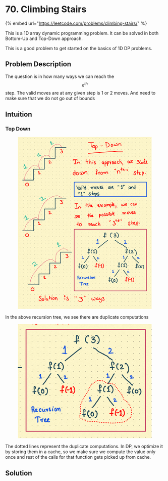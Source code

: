 # 70. Climbing Stairs

{% embed url="https://leetcode.com/problems/climbing-stairs/" %}

This is a 1D array dynamic programming problem. It can be solved in both Bottom-Up and Top-Down approach.&#x20;

This is a good problem to get started on the basics of 1D DP problems.

## Problem Description

The question is in how many ways we can reach the $$n^{th}$$step. The valid moves are at any given step is 1 or 2 moves. And need to make sure that we do not go out of bounds

## Intuition

### Top Down

<figure><img src="../../.gitbook/assets/image (48).png" alt=""><figcaption></figcaption></figure>

In the above recursion tree, we see there are duplicate computations

<figure><img src="../../.gitbook/assets/image (18).png" alt=""><figcaption></figcaption></figure>

The dotted lines represent the duplicate computations. In DP, we optimize it by storing them in a cache, so we make sure we compute the value only once and rest of the calls for that function gets picked up from cache.

## Solution

```java
```
